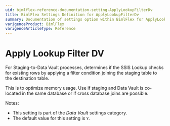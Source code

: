 ```yaml
---
uid: bimlflex-reference-documentation-setting-ApplyLookupFilterDv
title: BimlFlex Settings Definition for ApplyLookupFilterDv
summary: Documentation of settings option within BimlFlex for ApplyLookupFilterDv
varigenceProduct: BimlFlex
varigenceArticleType: Reference
---
```


# Apply Lookup Filter DV

For Staging-to-Data Vault processes, determines if the SSIS Lookup checks for existing rows by applying a filter condition joining the staging table to the destination table. 

This is to optimize memory usage. Use if staging and Data Vault is co-located in the same database or if cross database joins are possible.

Notes:

* This setting is part of the *Data Vault* settings category.
* The default value for this setting is `Y`.
